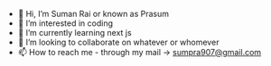 - 👋 Hi, I’m Suman Rai or known as Prasum
- 👀 I’m interested in coding
- 🌱 I’m currently learning next js
- 💞️ I’m looking to collaborate on whatever or whomever
- 📫 How to reach me - through my mail -> sumpra907@gmail.com 


<!---
Sumanrai780/Sumanrai780 is a ✨ special ✨ repository because its `README.md` (this file) appears on your GitHub profile.
You can click the Preview link to take a look at your changes.
--->

